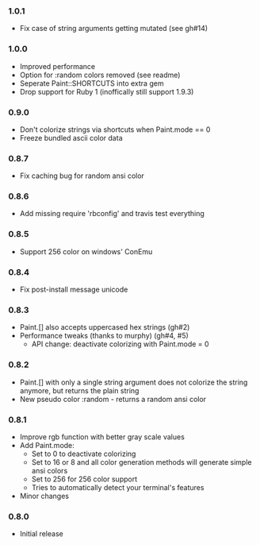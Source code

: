 ### 1.0.1

*   Fix case of string arguments getting mutated (see gh#14)


### 1.0.0

*   Improved performance
*   Option for :random colors removed (see readme)
*   Seperate Paint::SHORTCUTS into extra gem
*   Drop support for Ruby 1 (inoffically still support 1.9.3)


### 0.9.0

*   Don't colorize strings via shortcuts when Paint.mode == 0
*   Freeze bundled ascii color data


### 0.8.7

*   Fix caching bug for random ansi color


### 0.8.6

*   Add missing require 'rbconfig' and travis test everything


### 0.8.5

*   Support 256 color on windows' ConEmu


### 0.8.4

*   Fix post-install message unicode


### 0.8.3

*   Paint.[] also accepts uppercased hex strings (gh#2)
*   Performance tweaks (thanks to murphy) (gh#4, #5)
    *   API change: deactivate colorizing with Paint.mode = 0


### 0.8.2

*   Paint.[] with only a single string argument does not colorize the string
    anymore, but returns the plain string
*   New pseudo color :random - returns a random ansi color


### 0.8.1

*   Improve rgb function with better gray scale values
*   Add Paint.mode:
    *   Set to 0 to deactivate colorizing
    *   Set to 16 or 8 and all color generation methods will generate simple
        ansi colors
    *   Set to 256 for 256 color support
    *   Tries to automatically detect your terminal's features
*   Minor changes


### 0.8.0

*   Initial release

